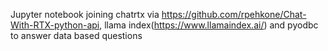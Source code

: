 Jupyter notebook joining chatrtx via https://github.com/rpehkone/Chat-With-RTX-python-api, llama index(https://www.llamaindex.ai/) and pyodbc to answer data based questions
